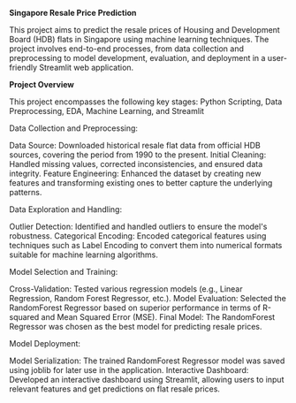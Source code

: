 **Singapore Resale Price Prediction**

This project aims to predict the resale prices of Housing and Development Board (HDB) flats in Singapore using machine learning techniques. The project involves end-to-end processes, from data collection and preprocessing to model development, evaluation, and deployment in a user-friendly Streamlit web application.

**Project Overview**

This project encompasses the following key stages:
Python Scripting, Data Preprocessing, EDA, Machine Learning, and Streamlit

Data Collection and Preprocessing:

Data Source: Downloaded historical resale flat data from official HDB sources, covering the period from 1990 to the present.
Initial Cleaning: Handled missing values, corrected inconsistencies, and ensured data integrity.
Feature Engineering: Enhanced the dataset by creating new features and transforming existing ones to better capture the underlying patterns.

Data Exploration and Handling:

Outlier Detection: Identified and handled outliers to ensure the model's robustness.
Categorical Encoding: Encoded categorical features using techniques such as Label Encoding to convert them into numerical formats suitable for machine learning algorithms.

Model Selection and Training:

Cross-Validation: Tested various regression models (e.g., Linear Regression, Random Forest Regressor, etc.).
Model Evaluation: Selected the RandomForest Regressor based on superior performance in terms of R-squared and Mean Squared Error (MSE).
Final Model: The RandomForest Regressor was chosen as the best model for predicting resale prices.

Model Deployment:

Model Serialization: The trained RandomForest Regressor model was saved using joblib for later use in the application.
Interactive Dashboard: Developed an interactive dashboard using Streamlit, allowing users to input relevant features and get predictions on flat resale prices.
